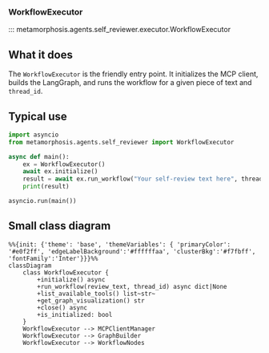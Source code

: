 ### WorkflowExecutor

::: metamorphosis.agents.self_reviewer.executor.WorkflowExecutor

## What it does

The `WorkflowExecutor` is the friendly entry point. It initializes the MCP client, builds the LangGraph, and runs the workflow for a given piece of text and `thread_id`.

## Typical use

```python
import asyncio
from metamorphosis.agents.self_reviewer import WorkflowExecutor

async def main():
    ex = WorkflowExecutor()
    await ex.initialize()
    result = await ex.run_workflow("Your self‑review text here", thread_id="demo-1")
    print(result)

asyncio.run(main())
```

## Small class diagram

```mermaid
%%{init: {'theme': 'base', 'themeVariables': { 'primaryColor': '#e0f2ff', 'edgeLabelBackground':'#ffffffaa', 'clusterBkg':'#f7fbff', 'fontFamily':'Inter'}}}%%
classDiagram
    class WorkflowExecutor {
        +initialize() async
        +run_workflow(review_text, thread_id) async dict|None
        +list_available_tools() list~str~
        +get_graph_visualization() str
        +close() async
        +is_initialized: bool
    }
    WorkflowExecutor --> MCPClientManager
    WorkflowExecutor --> GraphBuilder
    WorkflowExecutor --> WorkflowNodes
```



